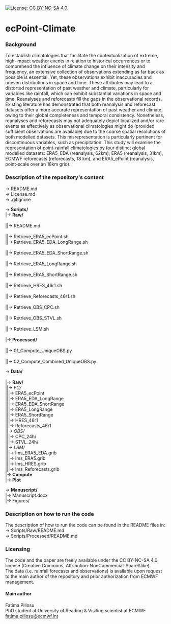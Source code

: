 [![License: CC BY-NC-SA 4.0](https://img.shields.io/badge/License-CC%20BY--NC--SA%204.0-lightgrey.svg)](https://creativecommons.org/licenses/by-nc-sa/4.0/)

# ecPoint-Climate

### Background
To establish climatologies that facilitate the contextualization of extreme, high-impact weather events in relation to historical occurrences or to comprehend the influence of climate change on their intensity and frequency, an extensive collection of observations extending as far back as possible is essential. Yet, these observations exhibit inaccuracies and uneven distributions in space and time. These attributes may lead to a distorted representation of past weather and climate, particularly for variables like rainfall, which can exhibit substantial variations in space and time. Reanalyses and reforecasts fill the gaps in the observational records. Existing literature has demonstrated that both reanalysis and reforecast datasets offer a more accurate representation of past weather and climate, owing to their global completeness and temporal consistency. Nonetheless, reanalyses and reforecasts may not adequately depict localized and/or rare events as effectively as observational climatologies might do (provided sufficient observations are available) due to the coarse spatial resolutions of both modelled datasets. This misrepresentation is particularly pertinent for discontinuous variables, such as precipitation. This study will examine the representation of point-rainfall climatologies by four distinct global modelled datasets: ERA5_EDA (reanalysis, 62km), ERA5 (reanalysis, 31km), ECMWF reforecasts (reforecasts, 18 km), and ERA5_ePoint (reanalysis, point-scale over an 18km grid).

### Description of the repository's content
-> README.md  
-> License.md  
-> .gitignore  

-> **Scripts/** <br>
|-> **Raw/** <br>  
||-> README.md <br>  
||-> Retrieve_ERA5_ecPoint.sh <br> 
||-> Retrieve_ERA5_EDA_LongRange.sh <br>  
||-> Retrieve_ERA5_EDA_ShortRange.sh <br>  
||-> Retrieve_ERA5_LongRange.sh <br>  
||-> Retrieve_ERA5_ShortRange.sh <br>  
||-> Retrieve_HRES_46r1.sh <br>  
||-> Retrieve_Reforecasts_46r1.sh <br>  
||-> Retrieve_OBS_CPC.sh <br>  
||-> Retrieve_OBS_STVL.sh <br>  
||-> Retrieve_LSM.sh <br>  
|-> **Processed/** <br>  
||-> 01_Compute_UniqueOBS.py <br>  
||-> 02_Compute_Combined_UniqueOBS.py <br>  


-> **Data/** <br>  
|-> **Raw/** <br>
||-> _FC/_ <br>
|||-> ERA5_ecPoint <br>
|||-> ERA5_EDA_LongRange <br>
|||-> ERA5_EDA_ShortRange <br>
|||-> ERA5_LongRange <br>
|||-> ERA5_ShortRange <br>
|||-> HRES_46r1 <br>
|||-> Reforecasts_46r1 <br>
||-> _OBS/_ <br>
|||-> CPC_24h/ <br>
|||-> STVL_24h/ <br>
||-> _LSM/_ <br>
|||-> lms_ERA5_EDA.grib <br>
|||-> lms_ERA5.grib <br>
|||-> lms_HRES.grib <br>
|||-> lms_Reforecasts.grib <br>
|-> **Compute** <br>
|-> **Plot** <br>

-> **Manuscript/** <br>
|-> Manuscript.docx <br>
|-> Figures/ <br>


### Description on how to run the code
The description of how to run the code can be found in the README files in: <br>
-> Scripts/Raw/README.md <br>
-> Scripts/Processed/README.md <br>


### Licensing
The code and the paper are freely available under the CC BY-NC-SA 4.0 license (Creative Commons, Attribution-NonCommercial-ShareAlike).  
The data (i.e. rainfall forecasts and observations) is available upon request to the main author of the repository and prior authorization from ECMWF management.

#### Main author
Fatima Pillosu  
PhD student at University of Reading & Visiting scientist at ECMWF  
fatima.pillosu@ecmwf.int  